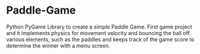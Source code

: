 # Paddle-Game
Python PyGame Library to create a simple Paddle Game. First game project and it implements physics for movement velocity and bouncing the ball off various elements, such as the paddles and keeps track of the game score to determine the winner with a menu screen.
